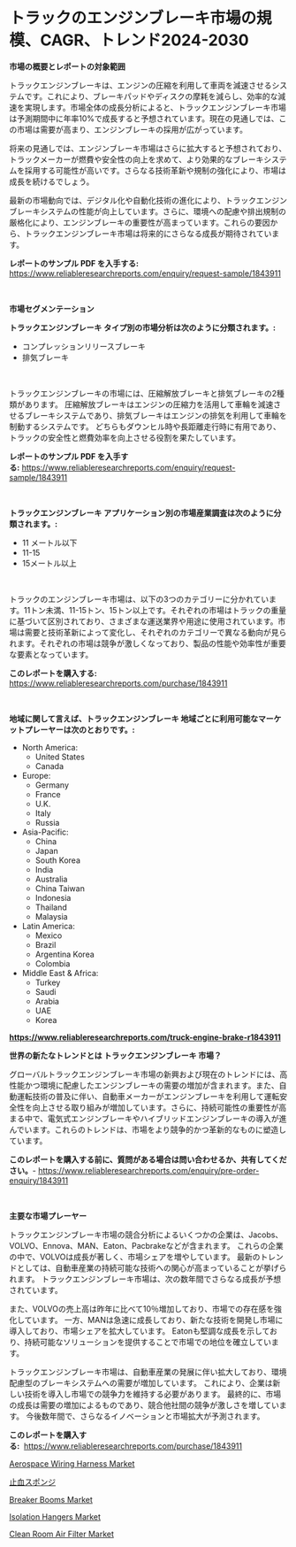<p><h1>トラックのエンジンブレーキ市場の規模、CAGR、トレンド2024-2030</h1></p><p><strong>市場の概要とレポートの対象範囲</strong></p>
<p><p>トラックエンジンブレーキは、エンジンの圧縮を利用して車両を減速させるシステムです。これにより、ブレーキパッドやディスクの摩耗を減らし、効率的な減速を実現します。市場全体の成長分析によると、トラックエンジンブレーキ市場は予測期間中に年率10%で成長すると予想されています。現在の見通しでは、この市場は需要が高まり、エンジンブレーキの採用が広がっています。</p><p>将来の見通しでは、エンジンブレーキ市場はさらに拡大すると予想されており、トラックメーカーが燃費や安全性の向上を求めて、より効果的なブレーキシステムを採用する可能性が高いです。さらなる技術革新や規制の強化により、市場は成長を続けるでしょう。</p><p>最新の市場動向では、デジタル化や自動化技術の進化により、トラックエンジンブレーキシステムの性能が向上しています。さらに、環境への配慮や排出規制の厳格化により、エンジンブレーキの重要性が高まっています。これらの要因から、トラックエンジンブレーキ市場は将来的にさらなる成長が期待されています。</p></p>
<p><strong>レポートのサンプル PDF を入手する:</strong> <a href="https://www.reliableresearchreports.com/enquiry/request-sample/1843911">https://www.reliableresearchreports.com/enquiry/request-sample/1843911</a></p>
<p>&nbsp;</p>
<p><strong>市場セグメンテーション</strong></p>
<p><strong>トラックエンジンブレーキ タイプ別の市場分析は次のように分類されます。:</strong></p>
<p><ul><li>コンプレッションリリースブレーキ</li><li>排気ブレーキ</li></ul></p>
<p>&nbsp;</p>
<p><p>トラックエンジンブレーキの市場には、圧縮解放ブレーキと排気ブレーキの2種類があります。 圧縮解放ブレーキはエンジンの圧縮力を活用して車輪を減速させるブレーキシステムであり、排気ブレーキはエンジンの排気を利用して車輪を制動するシステムです。 どちらもダウンヒル時や長距離走行時に有用であり、トラックの安全性と燃費効率を向上させる役割を果たしています。</p></p>
<p><strong>レポートのサンプル PDF を入手する:</strong>&nbsp;<a href="https://www.reliableresearchreports.com/enquiry/request-sample/1843911">https://www.reliableresearchreports.com/enquiry/request-sample/1843911</a></p>
<p>&nbsp;</p>
<p><strong> トラックエンジンブレーキ アプリケーション別の市場産業調査は次のように分類されます。:</strong></p>
<p><ul><li>11 メートル以下</li><li>11-15</li><li>15メートル以上</li></ul></p>
<p>&nbsp;</p>
<p><p>トラックのエンジンブレーキ市場は、以下の3つのカテゴリーに分かれています。11トン未満、11-15トン、15トン以上です。それぞれの市場はトラックの重量に基づいて区別されており、さまざまな運送業界や用途に使用されています。市場は需要と技術革新によって変化し、それぞれのカテゴリーで異なる動向が見られます。それぞれの市場は競争が激しくなっており、製品の性能や効率性が重要な要素となっています。</p></p>
<p><strong>このレポートを購入する:</strong>&nbsp; <a href="https://www.reliableresearchreports.com/purchase/1843911">https://www.reliableresearchreports.com/purchase/1843911</a></p>
<p>&nbsp;</p>
<p><strong>地域に関して言えば、トラックエンジンブレーキ 地域ごとに利用可能なマーケットプレーヤーは次のとおりです。:</strong></p>
<p><ul>
    <li>
        North America:
        <ul>
            <li>United States</li>
            <li>Canada</li>
        </ul>
    </li>
    <li>
        Europe:
        <ul>
            <li>Germany</li>
            <li>France</li>
            <li>U.K.</li>
            <li>Italy</li>
            <li>Russia</li>
        </ul>
    </li>
    <li>
        Asia-Pacific:
        <ul>
            <li>China</li>
            <li>Japan</li>
            <li>South Korea</li>
            <li>India</li>
            <li>Australia</li>
            <li>China Taiwan</li>
            <li>Indonesia</li>
            <li>Thailand</li>
            <li>Malaysia</li>
        </ul>
    </li>
    <li>
        Latin America:
        <ul>
            <li>Mexico</li>
            <li>Brazil</li>
            <li>Argentina Korea</li>
            <li>Colombia</li>
        </ul>
    </li>
    <li>
        Middle East & Africa:
        <ul>
            <li>Turkey</li>
            <li>Saudi</li>
            <li>Arabia</li>
            <li>UAE</li>
            <li>Korea</li>
        </ul>
    </li>
    </ul></p>
<p><strong><a href="https://www.reliableresearchreports.com/truck-engine-brake-r1843911">https://www.reliableresearchreports.com/truck-engine-brake-r1843911</a></strong>&nbsp;</p>
<p><strong>世界の新たなトレンドとは トラックエンジンブレーキ 市場？</strong></p>
<p><p>グローバルトラックエンジンブレーキ市場の新興および現在のトレンドには、高性能かつ環境に配慮したエンジンブレーキの需要の増加が含まれます。また、自動運転技術の普及に伴い、自動車メーカーがエンジンブレーキを利用して運転安全性を向上させる取り組みが増加しています。さらに、持続可能性の重要性が高まる中で、電気式エンジンブレーキやハイブリッドエンジンブレーキの導入が進んでいます。これらのトレンドは、市場をより競争的かつ革新的なものに塑造しています。</p></p>
<p><strong>このレポートを購入する前に、質問がある場合は問い合わせるか、共有してください。</strong>- <a href="https://www.reliableresearchreports.com/enquiry/pre-order-enquiry/1843911">https://www.reliableresearchreports.com/enquiry/pre-order-enquiry/1843911</a></p>
<p>&nbsp;</p>
<p><strong>主要な市場プレーヤー</strong></p>
<p><p>トラックエンジンブレーキ市場の競合分析によるいくつかの企業は、Jacobs、VOLVO、Ennova、MAN、Eaton、Pacbrakeなどが含まれます。 これらの企業の中で、VOLVOは成長が著しく、市場シェアを増やしています。 最新のトレンドとしては、自動車産業の持続可能な技術への関心が高まっていることが挙げられます。 トラックエンジンブレーキ市場は、次の数年間でさらなる成長が予想されています。</p><p>また、VOLVOの売上高は昨年に比べて10％増加しており、市場での存在感を強化しています。 一方、MANは急速に成長しており、新たな技術を開発し市場に導入しており、市場シェアを拡大しています。 Eatonも堅調な成長を示しており、持続可能なソリューションを提供することで市場での地位を確立しています。</p><p>トラックエンジンブレーキ市場は、自動車産業の発展に伴い拡大しており、環境配慮型のブレーキシステムへの需要が増加しています。 これにより、企業は新しい技術を導入し市場での競争力を維持する必要があります。 最終的に、市場の成長は需要の増加によるものであり、競合他社間の競争が激しさを増しています。 今後数年間で、さらなるイノベーションと市場拡大が予測されます。</p></p>
<p><strong>このレポートを購入する:</strong>&nbsp;&nbsp;<a href="https://www.reliableresearchreports.com/purchase/1843911">https://www.reliableresearchreports.com/purchase/1843911</a></p>
<p><p><a href="https://issuu.com/reportprime-2/docs/aerospace-wiring-harness-market-size-2030.pptx">Aerospace Wiring Harness Market</a></p><p><a href="https://github.com/joaejkdzgyljvo6/Market-Research-Report-List-1/blob/main/353811422614.md">止血スポンジ</a></p><p><a href="https://github.com/johnbach50/Market-Research-Report-List-2/blob/main/breaker-booms-market.md">Breaker Booms Market</a></p><p><a href="https://github.com/lylyparadise/Market-Research-Report-List-2/blob/main/isolation-hangers-market.md">Isolation Hangers Market</a></p><p><a href="https://view.publitas.com/reportprime-1/clean-room-air-filter-market-size-market-share-and-global-market-analysis-report-2024-2031/">Clean Room Air Filter Market</a></p></p>